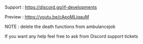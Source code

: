
Support : https://discord.gg/if-developments

Preview : https://youtu.be/cApoMLjqauM

NOTE : delete the death functions from ambulancejob

If you want any help feel free to ask from Discord support tickets
